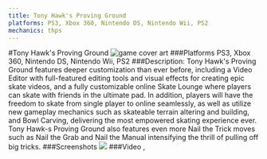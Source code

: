 ```yaml
---
title: Tony Hawk's Proving Ground
platforms: PS3, Xbox 360, Nintendo DS, Nintendo Wii, PS2
mechanics: thps
---
```

#Tony Hawk's Proving Ground
![game cover art](//images.igdb.com/igdb/image/upload/t_cover_big/b9igl17wr89ejepjquuj.jpg "Logo Title Text 1")
###Platforms
PS3, Xbox 360, Nintendo DS, Nintendo Wii, PS2
###Description:
Tony Hawk's Proving Ground features deeper customization than ever before, including a Video Editor with full-featured editing tools and visual effects for creating epic skate videos, and a fully customizable online Skate Lounge where players can skate with friends in the ultimate pad. In addition, players will have the freedom to skate from single player to online seamlessly, as well as utilize new gameplay mechanics such as skateable terrain altering and building, and Bowl Carving, delivering the most empowered skating experience ever. Tony Hawk-s Proving Ground also features even more Nail the Trick moves such as Nail the Grab and Nail the Manual intensifying the thrill of pulling off big tricks.
###Screenshots
<a target="_blank" href="//images.igdb.com/igdb/image/upload/t_cover_big/luyzdy7sxahtefdlblr9.jpg"><img src="//images.igdb.com/igdb/image/upload/t_thumb/luyzdy7sxahtefdlblr9.jpg"/></a>
###Video
,
